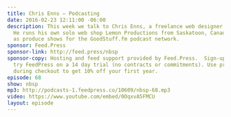 ```yaml
---
title: Chris Enns — Podcasting
date: 2016-02-23 12:11:00 -06:00
description: This week we talk to Chris Enns, a freelance web designer and podcaster.
  He runs his own solo web shop Lemon Productions from Saskatoon, Canada, as well
  as produce shows for the GoodStuff.fm podcast network.
sponsor: Feed.Press
sponsor-link: http://feed.press/nbsp
sponsor-copy: Hosting and feed support provided by Feed.Press.  Sign-up today and
  try FeedPress on a 14 day trial (no contracts or commitments). Use promo code *nbsp*
  during checkout to get 10% off your first year.
episode: 68
show: nbsp
mp3: http://podcasts-1.feedpress.co/10609/nbsp-68.mp3
video: https://www.youtube.com/embed/0OqxvA5FMCU
layout: episode
---
```

